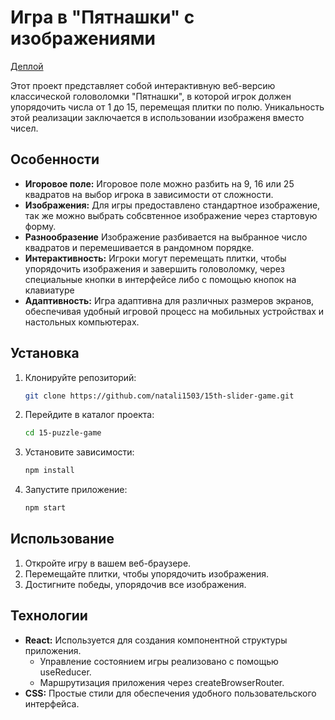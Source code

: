 # Игра в "Пятнашки" с изображениями

[Деплой](https://natali1503.github.io/15th-slider-game/)

Этот проект представляет собой интерактивную веб-версию классической головоломки "Пятнашки", в которой игрок должен упорядочить числа от 1 до 15, перемещая плитки по полю. Уникальность этой реализации заключается в использовании изображеня вместо чисел.

## Особенности

- **Игоровое поле:** Игоровое поле можно разбить на 9, 16 или 25 квадратов на выбор игрока в зависимости от сложности.
- **Изображения:** Для игры предоставлено стандартное изображение, так же можно выбрать собсвтенное изображение через стартовую форму.
- **Разнообразение** Изображение разбивается на выбранное число квадратов и перемешивается в рандомном порядке.
- **Интерактивность:** Игроки могут перемещать плитки, чтобы упорядочить изображения и завершить головоломку, через специальные кнопки в интерфейсе либо с помощью кнопок на клавиатуре
- **Адаптивность:** Игра адаптивна для различных размеров экранов, обеспечивая удобный игровой процесс на мобильных устройствах и настольных компьютерах.

## Установка

1. Клонируйте репозиторий:

   ```bash
   git clone https://github.com/natali1503/15th-slider-game.git
   ```

2. Перейдите в каталог проекта:

   ```bash
   cd 15-puzzle-game
   ```

3. Установите зависимости:

   ```bash
   npm install
   ```

4. Запустите приложение:

   ```bash
   npm start
   ```

## Использование

1. Откройте игру в вашем веб-браузере.
2. Перемещайте плитки, чтобы упорядочить изображения.
3. Достигните победы, упорядочив все изображения.

## Технологии

- **React:** Используется для создания компонентной структуры приложения.
  - Управление состоянием игры реализовано с помощью useReducer.
  - Маршрутизация приложения через createBrowserRouter.
- **CSS:** Простые стили для обеспечения удобного пользовательского интерфейса.

